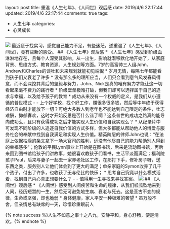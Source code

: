 layout: post
title: 重温《人生七年》、《人间世》观后感
date: 2019/4/6 22:17:44
updated: 2019/4/6 22:17:44
comments: true
tags:
- 人生七年
categories:
- 心灵成长

---
<img src="https://eisenhao.coding.net/p/eisenhao/d/eisenhao/git/raw/master/uploads/AfterWatch7upAndRenJianShi.jpg" class="full-image" />
最近疲于找实习，感觉自己能力不足，有些迷茫，遂重温了《人生七年》、《人间世》，竟有些新的感受。
## 《人生七年》观后感
* 《人生七年》感受到阶级血淋淋地存在，且每个人深受其影响。从一出生，影响就潜移默化地开始了，从家庭背景、思维方式、教育资源、人生规划等方面。7岁的高富帅三人组John、Andrew和Charles的谈吐和未来规划就能初见端倪
<!-- more -->
* 岁月无情，每隔七年都能看到孩子们又衰老了许多
* 没有那么多的理所应当，人们只会看到意气风发春风得意，而不会深挖其背后的坚毅与努力，John、Nick是真的唯有努力才能让这一切看起来毫不费力的践行者
* 阶级壁垒极难打破，但我们却可以选择属于自己的追求与幸福，以及给予孩子的教育
* 成功从来没有一个权威的定义，是我们从小遵循的普世模式  - - 上个好学校，找个好工作，赚很多很多钱，然后等中年终于获得经济自由时才能放下一切？可绝大多数人到老年也不能达到自己限定的条件，壮志难酬，抑郁寡欢，这时才开始反思是否什么错了啊？这条普世的成功之路真的能导向成功么，且只有获得成功之后才能实现人生价值和自我实现么？
* 从纪录片中可发现不同阶级的人追逐自我价值的方式多样，但大多都能从帮助他人的博爱与服务社会的奉献中找到自我满足和实现人生价值。精英阶层的律师John也说：“在法庭上依据枯燥的条文拿下一场大官司的胜利，远没有他尽自己的能力帮助别人得到的幸福感多”；伦敦的平民Lynn事业上开始是在图书馆，后来是流动图书馆，再后来回到图书馆给孩子们讲故事，她很喜欢教孩子们看书，生活平淡而满足；福利院孩子Paul，后来与妻子一起去一家养老社区工作，在那打下手，修补房子呀，送东西之类，服务别人让他们体会到了更大的满足；单亲家庭的Symon收养了几千个孩子，付出了许多，也收获了无与伦比的快乐；
* 思考自己究竟以什么模式活着，找到自己内心真正想要什么？ - - 值得用一生寻找来寻找答案。

<img src="https://eisenhao.coding.net/p/eisenhao/d/eisenhao/git/raw/master/uploads/RenJianShiNewLife.jpg" class="full-image" />
## 《人间世》观后感
* 《人间世》感受到人间疾苦和生命的规律，从我们呱呱坠地来到人间，经历短暂的一生，然后无可避免地生病、衰老与死去。这是亘古不变的规律，生命或坚强，却也脆弱
* 身体健康，家人平安一种极难的奢望
* 虽万般不舍，但亲情总有缺席的一天，珍惜珍重眼前人

{% note success %}人生不如意之事十之八九，安静平和，身心舒畅，便是清欢。{% endnote %}
